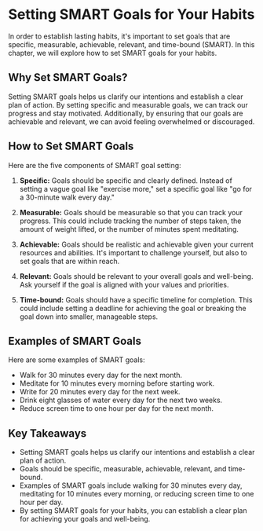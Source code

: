 Setting SMART Goals for Your Habits
==============================================

In order to establish lasting habits, it's important to set goals that are specific, measurable, achievable, relevant, and time-bound (SMART). In this chapter, we will explore how to set SMART goals for your habits.

Why Set SMART Goals?
--------------------

Setting SMART goals helps us clarify our intentions and establish a clear plan of action. By setting specific and measurable goals, we can track our progress and stay motivated. Additionally, by ensuring that our goals are achievable and relevant, we can avoid feeling overwhelmed or discouraged.

How to Set SMART Goals
----------------------

Here are the five components of SMART goal setting:

1. **Specific:** Goals should be specific and clearly defined. Instead of setting a vague goal like "exercise more," set a specific goal like "go for a 30-minute walk every day."

2. **Measurable:** Goals should be measurable so that you can track your progress. This could include tracking the number of steps taken, the amount of weight lifted, or the number of minutes spent meditating.

3. **Achievable:** Goals should be realistic and achievable given your current resources and abilities. It's important to challenge yourself, but also to set goals that are within reach.

4. **Relevant:** Goals should be relevant to your overall goals and well-being. Ask yourself if the goal is aligned with your values and priorities.

5. **Time-bound:** Goals should have a specific timeline for completion. This could include setting a deadline for achieving the goal or breaking the goal down into smaller, manageable steps.

Examples of SMART Goals
-----------------------

Here are some examples of SMART goals:

* Walk for 30 minutes every day for the next month.
* Meditate for 10 minutes every morning before starting work.
* Write for 20 minutes every day for the next week.
* Drink eight glasses of water every day for the next two weeks.
* Reduce screen time to one hour per day for the next month.

Key Takeaways
-------------

* Setting SMART goals helps us clarify our intentions and establish a clear plan of action.
* Goals should be specific, measurable, achievable, relevant, and time-bound.
* Examples of SMART goals include walking for 30 minutes every day, meditating for 10 minutes every morning, or reducing screen time to one hour per day.
* By setting SMART goals for your habits, you can establish a clear plan for achieving your goals and well-being.
